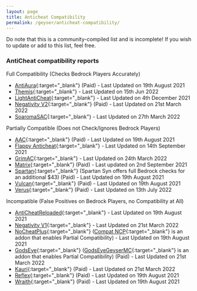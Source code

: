 ```yaml
---
layout: page
title: Anticheat Compatibility
permalink: /geyser/anticheat-compatibility/
---
```


Do note that this is a community-compiled list and is incomplete! If you wish to update or add to this list, feel free.

### AntiCheat compatibility reports

Full Compatibility (Checks Bedrock Players Accurately)

- [AntiAura](https://www.spigotmc.org/resources/1368/){:target="_blank"} (Paid) - Last Updated on 19th August 2021
- [Themis](https://www.spigotmc.org/resources/90766/){:target="_blank"} - Last Updated on 15th Jun 2022
- [LightAntiCheat](https://www.spigotmc.org/resources/96341/){:target="_blank"} - Last Updated on 4th December 2021
- [Negativity V2](https://www.spigotmc.org/resources/86874/){:target="_blank"} (Paid) - Last Updated on 21st March 2022
- [SoaromaSAC](https://www.spigotmc.org/resources/87702/){:target="_blank"} - Last Updated on 27th March 2022

Partially Compatible (Does not Check/Ignores Bedrock Players)

- [AAC](https://www.spigotmc.org/resources/6442/){:target="_blank"} (Paid) - Last Updated on 19th August 2021
- [Flappy Anticheat](https://www.spigotmc.org/resources/92180/){:target="_blank"} - Last Updated on 14th September 2021
- [GrimAC](https://github.com/MWHunter/Grim){:target="_blank"} - Last Updated on 24th March 2022
- [Matrix](https://matrix.rip/){:target="_blank"} (Paid) - Last updated on 2nd September 2021
- [Spartan](https://www.spigotmc.org/resources/25638/){:target="_blank"} (Spartan Syn offers full Bedrock checks for an additional $43) (Paid) - Last Updated on 19th August 2021
- [Vulcan](https://www.spigotmc.org/resources/83626/){:target="_blank"} (Paid) - Last Updated on 19th August 2021
- [Verus](https://www.mc-market.org/threads/335067/){:target="_blank"} (Paid) - Last Updated on 13th July 2022

Incompatible (False Positives on Bedrock Players, no Compatibility at All)

- [AntiCheatReloaded](https://www.spigotmc.org/resources/23799/){:target="_blank"} - Last Updated on 19th August 2021
- [Negativity V1](https://www.spigotmc.org/resources/48399/){:target="_blank"} - Last Updated on 21st March 2022
- [NoCheatPlus](https://ci.codemc.io/job/Updated-NoCheatPlus/job/Updated-NoCheatPlus/){:target="_blank"} ([Compat NCP](https://github.com/Updated-NoCheatPlus/CompatNoCheatPlus/){:target="_blank"} is an addon that enables Partial Compatibility) - Last Updated on 19th August 2021
- [GodsEye](https://www.spigotmc.org/resources/69595/){:target="_blank"} ([GodsEyeGeyserMC](https://github.com/TheDejavu/GodsEyeGeyserMC/releases){:target="_blank"} is an addon that enables Partial Compatibility) (Paid) - Last Updated on 21st March 2022
- [Kauri](https://www.spigotmc.org/resources/53721/){:target="_blank"} (Paid) - Last Updated on 21st March 2022
- [Reflex](https://www.spigotmc.org/resources/21122/){:target="_blank"} (Paid) - Last Updated on 19th August 2021
- [Wraith](https://www.spigotmc.org/resources/66887/){:target="_blank"} (Paid) - Last Updated on 19th August 2021
